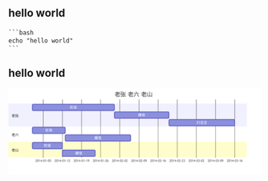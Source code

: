 ## hello world

    ```bash
    echo "hello world"
    ```
    
## hello world

    
![helloworld](./helloworld.png "hello world")
